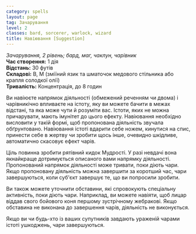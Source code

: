 ```yaml
---
category: spells
layout: page
tag: Зачарування
level: 2
classes: bard, sorcerer, warlock, wizard
title: Навіювання [Suggestion]
---
```


_Зачарування, 2 рівень; бард, маг, чаклун, чарівник_    
**Час створення:** 1 дія    
**Відстань:** 30 футів    
**Складові:** В, М (зміїний язик та шматочок медового стільника або крапля солодкої олії)    
**Тривалість:** Концентрація, до 8 годин    

Ви навіюєте напрямок діяльності (обмежений реченням чи двома) і чарівникічно впливаєте на істоту, яку ви можете бачити в межах відстані, та яка може чути й розуміти вас. Істоти, яких не можна причарувати, мають імунітет до цього ефекту. Навіювання необхідно висловити у такій формі, щоб пропонована діяльність звучала обґрунтовано. Навіювання істоті вдарити себе ножем, кинутися на спис, принести себе в жертву чи зробити щось інше, очевидно шкідливе, автоматично скасовує ефект чарів.    

Ціль повинна зробити рятівний кидок Мудрості. У разі невдачі вона якнайкраще дотримується описаного вами напрямку діяльності. Пропонований напрямок діяльності може тривати, поки діють чари. Якщо пропоновану діяльність можна завершити за коротший час, чари завершуються, коли суб'єкт завершує те, що ви попросили зробити.    

Ви також можете уточнити обставини, які спровокують спеціальну активність, поки діють чари. Наприклад, ви можете навіяти, щоб лицар віддав свого бойового коня першому зустрічному жебракові. Якщо обставина не виконана до завершення чарів, діяльність не виконується.    

Якщо ви чи будь-хто із ваших супутників завдають ураженій чарами істоті ушкоджень, чари завершуються. 
